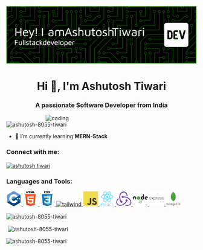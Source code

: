 <img src='https://github.com/Ashutosh-8055-Tiwari/Ashutosh-8055-Tiwari/blob/main/github-header-image%20(1).png' alt='logo' width='1000'/>

<h1 align="center">Hi 👋, I'm Ashutosh Tiwari</h1>
<h3 align="center">A passionate Software Developer from India</h3>

<img align='right' alt='coding' width='400' src='https://user-images.githubusercontent.com/55389276/140866485-8fb1c876-9a8f-4d6a-98dc-08c4981eaf70.gif' /> 

<p align="left"> <img src="https://komarev.com/ghpvc/?username=ashutosh-8055-tiwari&label=Profile%20views&color=0e75b6&style=flat" alt="ashutosh-8055-tiwari" /> </p>

- 🌱 I’m currently learning **MERN-Stack**

<h3 align="left">Connect with me:</h3>
<p align="left">
<a href="https://linkedin.com/in/ashutosh tiwari" target="blank"><img align="center" src="https://raw.githubusercontent.com/rahuldkjain/github-profile-readme-generator/master/src/images/icons/Social/linked-in-alt.svg" alt="ashutosh tiwari" height="30" width="40" /></a>
</p>



<h3 align="left">Languages and Tools:</h3>
<p align="left"> <a href="https://www.w3schools.com/cpp/" target="_blank" rel="noreferrer"> <img src="https://raw.githubusercontent.com/devicons/devicon/master/icons/cplusplus/cplusplus-original.svg" alt="cplusplus" width="40" height="40"/> </a>  <a href="https://www.w3.org/html/" target="_blank" rel="noreferrer"> <img src="https://raw.githubusercontent.com/devicons/devicon/master/icons/html5/html5-original-wordmark.svg" alt="html5" width="40" height="40"/> </a> <a href="https://www.w3schools.com/css/" target="_blank" rel="noreferrer"> <img src="https://raw.githubusercontent.com/devicons/devicon/master/icons/css3/css3-original-wordmark.svg" alt="css3" width="40" height="40"/> </a> <a href="https://tailwindcss.com/" target="_blank" rel="noreferrer"> <img src="https://www.vectorlogo.zone/logos/tailwindcss/tailwindcss-icon.svg" alt="tailwind" width="40" height="40"/> </a>  <a href="https://developer.mozilla.org/en-US/docs/Web/JavaScript" target="_blank" rel="noreferrer"> <img src="https://raw.githubusercontent.com/devicons/devicon/master/icons/javascript/javascript-original.svg" alt="javascript" width="40" height="40"/> </a>  <a href="https://reactjs.org/" target="_blank" rel="noreferrer"> <img src="https://raw.githubusercontent.com/devicons/devicon/master/icons/react/react-original-wordmark.svg" alt="react" width="40" height="40"/> </a> <a href="https://redux.js.org" target="_blank" rel="noreferrer"> <img src="https://raw.githubusercontent.com/devicons/devicon/master/icons/redux/redux-original.svg" alt="redux" width="40" height="40"/> </a> 
<a href="https://nodejs.org" target="_blank" rel="noreferrer"> <img src="https://raw.githubusercontent.com/devicons/devicon/master/icons/nodejs/nodejs-original-wordmark.svg" alt="nodejs" width="40" height="40"/> </a>
<a href="https://expressjs.com" target="_blank" rel="noreferrer"> <img src="https://raw.githubusercontent.com/devicons/devicon/master/icons/express/express-original-wordmark.svg" style="background-color:white; alt="express" width="40" height="40"/> </a></a>  <a href="https://www.mongodb.com/" target="_blank" rel="noreferrer"> <img src="https://raw.githubusercontent.com/devicons/devicon/master/icons/mongodb/mongodb-original-wordmark.svg" alt="mongodb" width="40" height="40"/> </a>
</p>

<p><img  align='center' src="https://github-readme-stats.vercel.app/api/top-langs?username=ashutosh-8055-tiwari&show_icons=true&locale=en&layout=compact" width='500' alt="ashutosh-8055-tiwari" /></p>

<p>&nbsp;<img  align='center' src="https://github-readme-stats.vercel.app/api?username=ashutosh-8055-tiwari&show_icons=true&locale=en" width='500'alt="ashutosh-8055-tiwari" /></p>

<p><img align='center' src="https://github-readme-streak-stats.herokuapp.com/?user=ashutosh-8055-tiwari&" width='500' alt="ashutosh-8055-tiwari" /></p>
